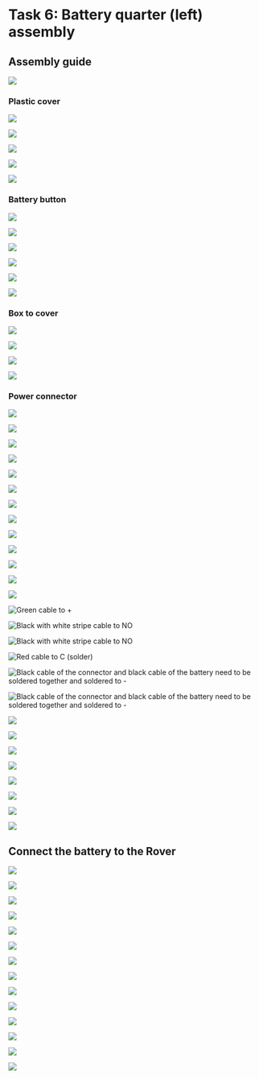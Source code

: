 # Task 6: Battery quarter \(left\) assembly

## Assembly guide

![](../.gitbook/assets/p1020556.jpg)

### Plastic cover

![](../.gitbook/assets/p1020559.jpg)

![](../.gitbook/assets/p1020560%20%281%29.jpg)

![](../.gitbook/assets/p1020561.jpg)

![](../.gitbook/assets/p1020562%20%281%29.jpg)

![](../.gitbook/assets/p1020564.jpg)

### Battery button

![](../.gitbook/assets/p1020565.jpg)

![](../.gitbook/assets/p1020568.jpg)

![](../.gitbook/assets/p1020570.jpg)

![](../.gitbook/assets/p1020572.jpg)

![](../.gitbook/assets/p1020573.jpg)

![](../.gitbook/assets/p1020575.jpg)

### Box to cover

![](../.gitbook/assets/p1020577.jpg)

![](../.gitbook/assets/p1020578.jpg)

![](../.gitbook/assets/p1020579.jpg)

![](../.gitbook/assets/p1020582.jpg)

### Power connector

![](../.gitbook/assets/p1020583.jpg)

![](../.gitbook/assets/p1020585.jpg)

![](../.gitbook/assets/p1020587.jpg)

![](../.gitbook/assets/p1020589.jpg)

![](../.gitbook/assets/p1020590.jpg)

![](../.gitbook/assets/p1020591.jpg)

![](../.gitbook/assets/p1020592.jpg)

![](../.gitbook/assets/p1020593.jpg)

![](../.gitbook/assets/p1020594.jpg)

![](../.gitbook/assets/p1020596.jpg)

![](../.gitbook/assets/p1020598.jpg)

![](../.gitbook/assets/p1020599.jpg)

![](../.gitbook/assets/p1020600.jpg)

![Green cable to +](../.gitbook/assets/p1020602.jpg)

![Black with white stripe cable to NO](../.gitbook/assets/p1020603.jpg)

![Black with white stripe cable to NO](../.gitbook/assets/p1020605.jpg)

![Red cable to C \(solder\)](../.gitbook/assets/p1020606.jpg)

![Black cable of the connector and black cable of the battery need to be soldered together and soldered to -](../.gitbook/assets/p1020608.jpg)

![Black cable of the connector and black cable of the battery need to be soldered together and soldered to -](../.gitbook/assets/p1020610.jpg)

![](../.gitbook/assets/p1020612.jpg)

![](../.gitbook/assets/p1020614.jpg)

![](../.gitbook/assets/p1020615.jpg)

![](../.gitbook/assets/p1020616.jpg)

![](../.gitbook/assets/p1020618.jpg)

![](../.gitbook/assets/p1020619.jpg)

![](../.gitbook/assets/p1020621.jpg)

![](../.gitbook/assets/p1020623%20%281%29.jpg)

## Connect the battery to the Rover

![](../.gitbook/assets/p1020625.jpg)

![](../.gitbook/assets/p1020626.jpg)

![](../.gitbook/assets/p1020628.jpg)

![](../.gitbook/assets/p1020629.jpg)

![](../.gitbook/assets/p1020631.jpg)

![](../.gitbook/assets/p1020633.jpg)

![](../.gitbook/assets/p1020634.jpg)

![](../.gitbook/assets/p1020635.jpg)

![](../.gitbook/assets/p1020638.jpg)

![](../.gitbook/assets/p1020639.jpg)

![](../.gitbook/assets/p1020640.jpg)

![](../.gitbook/assets/p1020642.jpg)

![](../.gitbook/assets/p1020644.jpg)

![](../.gitbook/assets/p1020646.jpg)

